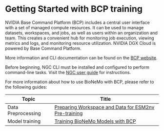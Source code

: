 # Getting Started with BCP training 


NVIDIA Base Command Platform (BCP) includes a central user interface with a set of managed compute resources. It can be used to manage datasets, workspaces, and jobs, as well as users within an organization and team. This creates a convenient hub for monitoring job execution, viewing metrics and logs, and monitoring resource utilization. NVIDIA DGX Cloud is powered by Base Command Platform. 

More information and CLI documentation can be found on the [BCP website](https://docs.nvidia.com/base-command-platform/index.html).

Before beginning, NGC CLI must be installed and configured to perform command-line tasks. Visit the [NGC user guide](https://docs.nvidia.com/base-command-platform/user-guide/index.html#installing-ngc-cli) for instructions.


For more information about how to use BioNeMo with BCP, please refer to the following guides:


| Topic              | Title                                                                                              |
| ------------------ | -------------------------------------------------------------------------------------------------- |
| Data Preprocessing | [Preparing Workspace and Data for ESM2nv Pre-training](./preprocessing-bcp-training-esm2nv.md) |
| Model training | [Training BioNeMo Models with BCP](./bcp-specific-commands-fw.md) |
